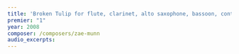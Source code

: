 ```yaml
---
title: 'Broken Tulip for flute, clarinet, alto saxophone, bassoon, contraforte, trombone and percussion'
premier: "1"
year: 2008
composer: /composers/zae-munn
audio_excerpts: 
---
```

